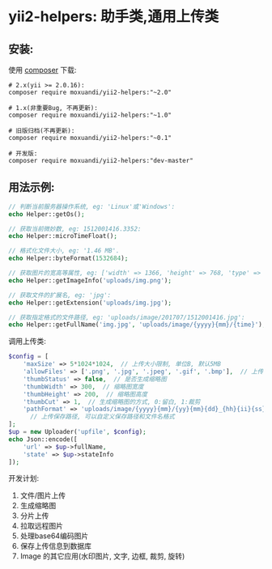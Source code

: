 yii2-helpers: 助手类,通用上传类
==================

安装:
------------
使用 [composer](http://getcomposer.org/download/) 下载:
```
# 2.x(yii >= 2.0.16):
composer require moxuandi/yii2-helpers:"~2.0"

# 1.x(非重要Bug, 不再更新):
composer require moxuandi/yii2-helpers:"~1.0"

# 旧版归档(不再更新):
composer require moxuandi/yii2-helpers:"~0.1"

# 开发版:
composer require moxuandi/yii2-helpers:"dev-master"
```


用法示例:
-----
```php
// 判断当前服务器操作系统, eg: 'Linux'或'Windows':
echo Helper::getOs();

// 获取当前微妙数, eg: 1512001416.3352:
echo Helper::microTimeFloat();

// 格式化文件大小, eg: '1.46 MB'.
echo Helper::byteFormat(1532684);

// 获取图片的宽高等属性, eg: ['width' => 1366, 'height' => 768, 'type' => 'PNG', 'mime' => 'image/png'].:
echo Helper::getImageInfo('uploads/img.png');

// 获取文件的扩展名, eg: 'jpg':
echo Helper::getExtension('uploads/img.jpg');

// 获取指定格式的文件路径, eg: 'uploads/image/201707/1512001416.jpg':
echo Helper::getFullName('img.jpg', 'uploads/image/{yyyy}{mm}/{time}');
```

调用上传类:
```php
$config = [
    'maxSize' => 5*1024*1024,  // 上传大小限制, 单位B, 默认5MB
    'allowFiles' => ['.png', '.jpg', '.jpeg', '.gif', '.bmp'],  // 上传图片格式显示
    'thumbStatus' => false,  // 是否生成缩略图
    'thumbWidth' => 300,  // 缩略图宽度
    'thumbHeight' => 200,  // 缩略图高度
    'thumbCut' => 1,  // 生成缩略图的方式, 0:留白, 1:裁剪
    'pathFormat' => 'uploads/image/{yyyy}{mm}/{yy}{mm}{dd}_{hh}{ii}{ss}_{rand:4}',
      // 上传保存路径, 可以自定义保存路径和文件名格式
];
$up = new Uploader('upfile', $config);
echo Json::encode([
    'url' => $up->fullName,
    'state' => $up->stateInfo
]);
```


开发计划:
1. 文件/图片上传
2. 生成缩略图
3. 分片上传
4. 拉取远程图片
5. 处理base64编码图片
6. 保存上传信息到数据库
7. Image 的其它应用(水印图片, 文字, 边框, 裁剪, 旋转)

